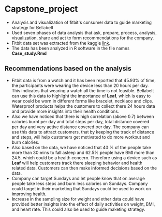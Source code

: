 # Capstone_project
+ Analysis and visualization of fitbit's consumer data to guide marketing strategy for Bellabelt 
+ Used seven phases of data analysis that ask, prepare, process, analysis, visualization, share and act to form recommendations for the company.
+ Fitbit data set was extracted from the kaggle [link](https://www.kaggle.com/arashnic/fitbit).
+ The data has been analyzed in R software in the file names __Case_study.Rmd__
## Recommendations based on the analysis
* Fitbit data is from a watch and it has been reported that 45.93% of time, the participants were wearing the device less than 20 hours per day. This indicates that wearing a watch all the time is not feasible. Bellabelt can use this data to highlight the importance of __Leaf__, which is easy to wear could be worn in different forms like bracelet, necklace and clips. Waterproof products helps the customers to collect there 24 hours data and provide more insights into their health conditions.
* Also we have noticed that there is high correlation (above 0.7) between calories burnt per day and total steps per day, total distance covered per day and very active distance covered per day. The company can use this data to attract customers, that by keeping the track of distance and steps, will help customers get motivated to do more workout and burn calories. 
* Also based on the data, we have noticed that 40 % of the people take more than 30 mins to fall asleep and 62.5% people have BMI more than 24.5, which could be a health concern. Therefore using a device such as __Leaf__ will help customers track there sleeping behavior and health related data. Customers can then make informed decisions based on the data.
* Company can target Sundays and let people know that on average people take less steps and burn less calories on Sundays. Company could target in their marketing that Sundays could be used to work on improving health. 
* Increase in the sampling size for weight and other data could have provided better insights into the effect of daily activities on weight, BMI, and heart rate. This could also be used to guide maketing strategy. 
